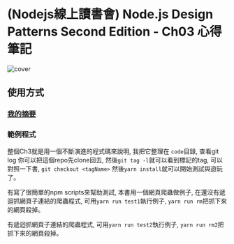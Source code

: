 # (Nodejs線上讀書會) Node.js Design Patterns Second Edition - Ch03 心得筆記

![cover](https://www.packtpub.com/sites/default/files/5587OS_5259_Node.js%20Design%20Platforms.jpg)


## 使用方式

### [我的摘要](./docs/1.md)

### 範例程式

整個Ch3就是用一個不斷演進的程式碼來說明, 我把它整理在 `code`目錄, 查看git log 
你可以把這個repo先clone回去, 然後`git tag -l`就可以看到標記的tag, 可以對照一下書, `git checkout <tagName>` 然後`yarn install`就可以開始測試與遊玩了。

有寫了很簡單的npm scripts來幫助測試, 本書用一個網頁爬蟲做例子, 在還沒有遞迴抓網頁子連結的爬蟲程式, 可用`yarn run test1`執行例子, `yarn run rm`把抓下來的網頁殺掉。

有遞迴抓網頁子連結的爬蟲程式, 可用`yarn run test2`執行例子, `yarn run rm2`把抓下來的網頁殺掉。


